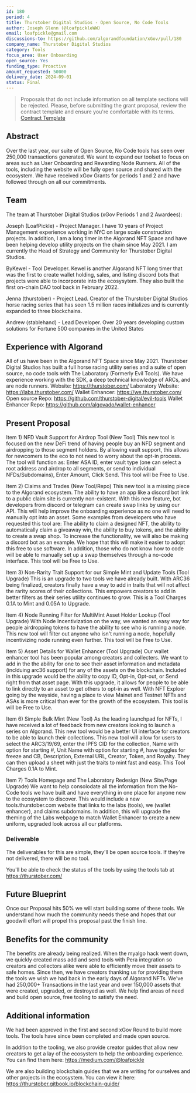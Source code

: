 ```yaml
---
id: 180
period: 4
title: Thurstober Digital Studios - Open Source, No Code Tools
author: Joseph Glenn (@loafpickleWW)
email: loafpickle@gmail.com
discussions-to: https://github.com/algorandfoundation/xGov/pull/180
company_name: Thurstober Digital Studios
category: Tools
focus_area: User Onboarding
open_source: Yes
funding_type: Proactive
amount_requested: 50000
delivery_date: 2024-09-01
status: Final
---
```


>Proposals that do not include information on all template sections will be rejected.
>Please, before submitting the grant proposal, review the contract template and ensure you're comfortable with its terms.  <a href="https://drive.google.com/file/d/1bf8sIu6gohU6FvKtEiXLZ5oMd4a1ySdu/view?usp=sharing">Contract Template</a> 

## Abstract
Over the last year, our suite of Open Source, No Code tools has seen over 250,000 transactions generated. We want to expand our toolset to focus on areas such as User Onboarding and Rewarding Node Runners. All of the tools, including the website will be fully open source and shared with the ecosystem. We have received xGov Grants for periods 1 and 2 and have followed through on all our commitments. 

## Team
The team at Thurstober Digital Studios (xGov Periods 1 and 2 Awardees):

Joseph (LoafPickle) - Project Manager. I have 10 years of Project Management experience working in NYC on large scale construction projects. In addition, I am a long timer in the Algorand NFT Space and have been helping develop utility projects on the chain since May 2021. I am currently the Head of Strategy and Community for Thurstober Digital Studios. 

ByKewel - Tool Developer. Kewel is another Algorand NFT long timer that was the first to create wallet holding, sales, and listing discord bots that projects were able to incorporate into the ecosysytem. They also built the first on-chain DAO tool back in February 2022. 

Jenna (thurstober) - Project Lead. Creator of the Thurstober Digital Studios horse racing series that has seen 1.5 million races initializes and is currently expanded to three blockchains.

Andrew (stablehand) - Lead Developer. Over 20 years developing custom solutions for Fortune 500 companies in the United States

## Experience with Algorand
All of us have been in the Algorand NFT Space since May 2021. Thurstober Digital Studios has built a full horse racing utility series and a suite of open source, no code tools with The Laboratory (Formerly Evil Tools). We have experience working with the SDK, a deep technical knowledge of ARCs, and are node runners. 
Website: https://thurstober.com/ 
Laboratory Website: https://labs.thurstober.com/
Wallet Enhancer: https://we.thurstober.com/
Open source Repo: https://github.com/thurstober-digital/evil-tools
Wallet Enhancer Repo: https://github.com/algovado/wallet-enhancer

## Present Proposal
Item 1) NFD Vault Support for Airdrop Tool (New Tool)
This new tool is focused on the new DeFi trend of having people buy an NFD segment and airdropping to those segment holders. By allowing vault support, this allows for newcomers to the eco to not need to worry about the opt-in process. 
The tool will function as: Enter ASA ID, enter vault type (one can select a root address and airdrop to all segments, or send to individual NFDs/Subdomains), Enter Amount, Click Send. 
This tool will be Free to Use. 

Item 2) Claims and Trades (New Tool/Repo)
This new tool is a missing piece to the Algorand ecosystem. The ability to have an app like a discord bot link to a public claim site is currently non-existent. With this new feature, bot developers from discord or telegram can create swap links by using our API. This will help improve the onboarding experience as no one will need to manually opt into an asset.
Some examples from developers who have requested this tool are: The ability to claim a designed NFT, the ability to automatically claim a giveaway win, the ability to buy tokens, and the ability to create a swap shop.
To increase the functionality, we will also be making a discord bot as an example. We hope that this will make it easier to adopt this free to use software. In addition, those who do not know how to code will be able to manually set up a swap themselves through a no-code interface.
This tool will be Free to Use. 

Item 3) Non-Rarity Trait Support for our Simple Mint and Update Tools (Tool Upgrade)
This is an upgrade to two tools we have already built. With ARC36 being finalized, creators finally have a way to add in traits that will not affect the rarity scores of their collections. This empowers creators to add in better filters as their series utility continues to grow.
This is a Tool Charges 0.1A to Mint and 0.05A to Upgrade.

Item 4) Node Running Filter for MultiMint Asset Holder Lookup (Tool Upgrade)
With Node Incentivization on the way, we wanted an easy way for people airdropping tokens to have the ability to see who is running a node. This new tool will filter out anyone who isn't running a node, hopefully incentivizing node running even further.
This tool will be Free to Use.

Item 5) Asset Details for Wallet Enhancer (Tool Upgrade) 
Our wallet enhancer tool has been popular among creators and collecters. We want to add in the the ability for one to see their asset information and metadata (inclduing arc36 support) for any of the assets on the blockchain. Included in this upgrade would be the ability to copy ID, Opt-in, Opt-out, or Send right from that asset page.
With this upgrade, it allows for people to be able to link directly to an asset to get others to opt-in as well. With NFT Exploer going by the wayside, having a place to view Mainet and Testnet NFTs and ASAs is more critical than ever for the growth of the ecosystem. 
This tool is will be Free to Use.

Item 6) Simple Bulk Mint (New Tool)
As the leading launchpad for NFTs, I have received a lot of feedback from new creators looking to launch a series on Algorand. This new tool would be a better UI interface for creators to be able to launch their collections.
This new tool will allow for users to select the ARC3/19/69, enter the IPFS CID for the collection, Name with option for starting #, Unit Name with option for starting #, have toggles for freeze and CB, Description, External URL, Creator, Token, and Royalty. They can then upload a sheet with just the traits to mint fast and easy. 
This Tool Charges 0.1A to Mint. 

Item 7) Tools Homepage and The Laboratory Redesign (New Site/Page Upgrade)
We want to help consolodate all the information from the No-Code tools we have built and have everything in one place for anyone new to the ecosystem to discover.
This would include a new tools.thurstober.com website that links to the labs (tools), we (wallet enhancer), and claims subdomains. 
In addition, this will upgrade the theming of the Labs webpage to match Wallet Enhancer to create a new uniform, upgraded look across all our platforms. 

### Deliverable
The deliverables for this are simple, they'll be open source tools. If they're not delivered, there will be no tool.

You'll be able to check the status of the tools by using the tools tab at https://thurstober.com/

## Future Blueprint
Once our Proposal hits 50% we will start building some of these tools. We understand how much the community needs these and hopes that our goodwill effort will propel this proposal past the finish line. 

## Benefits for the community
The benefits are already being realized. When the myalgo hack went down, we quickly created mass add and send tools with Pera integration so creators and collectors alike were able to efficiently move their assets to safe homes. Since then, we have creators thanking us for providing them the tools we wish we had back in the early days of Algorand NFTs.
We've had 250,000+ Transactions in the last year and over 150,000 assets that were created, upgraded, or destroyed as well. We help find areas of need and build open source, free tooling to satisfy the need.

## Additional information
We had been approved in the first and second xGov Round to build more tools. The tools have since been completed and made open source.

In addition to the tooling, we also provide creator guides that allow new creators to get a lay of the ecosystem to help the onboarding experience. You can find them here: https://medium.com/@loafpickle

We are also building blockchain guides that we are writing for ourselves and other projects in the ecosystem. You can view it here: https://thurstober.gitbook.io/blockchain-guide/
